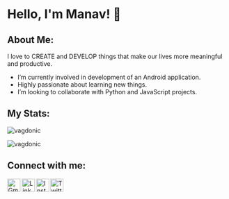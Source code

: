 # Hello, I'm Manav! 👋

## About Me:
I love to CREATE and DEVELOP things that make our lives more meaningful and productive.
- I’m currently involved in development of an Android application.
- Highly passionate about learning new things.
- I’m looking to collaborate with Python and JavaScript projects.

## My Stats:

<p align="left"> <img src="https://github-readme-stats.vercel.app/api?username=vagdonic&show_icons=true" alt="vagdonic" /> </p>
<p align="left"> <img src="https://github-readme-stats.vercel.app/api/top-langs/?username=vagdonic&layout=compact" alt="vagdonic" /> </p>

## Connect with me:

[<img align ="left" alt="Gmail" src="https://www.flaticon.com/svg/static/icons/svg/888/888853.svg" width="30px">](mailto:manavvg@gmail.com)
[<img align="left" alt="LinkedIn" width="30px" src="https://www.flaticon.com/svg/static/icons/svg/174/174857.svg" />](https://www.linkedin.com/in/vagdonic/)
[<img align="left" alt="Instagram" width="30px" src="https://www.flaticon.com/svg/static/icons/svg/2111/2111463.svg" />](https://www.instagram.com/vagdonic/)
[<img align = "left" alt="Twitter" src="https://user-images.githubusercontent.com/41104244/103438466-59f59880-4c59-11eb-9937-a16ef61693d9.png" width="30px">](https://twitter.com/vagdonic)
